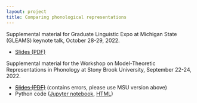 ```yaml
---
layout: project
title: Comparing phonological representations
---
```


Supplemental material for Graduate Linguistic Expo at Michigan State (GLEAMS) keynote talk, October 28-29, 2022.

* [Slides (PDF)](../assets/slides/danis2022-comparing-phonological-msu.pdf)

Supplemental material for the Workshop on Model-Theoretic Representations in Phonology at Stony Brook University, September 22-24, 2022.

* ~~[Slides (PDF)](../assets/slides/danis2022-stonybrook-natclass.pdf)~~ (contains errors, please use MSU version above)
* Python code ([Jupyter notebook](../assets/code/natural_class_extensions.ipynb), [HTML](../assets/code/natural_class_extensions.html))